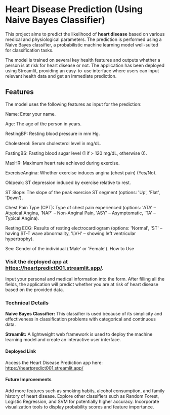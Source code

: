# Heart Disease Prediction (Using Naive Bayes Classifier)
This project aims to predict the likelihood of **heart disease** based on various medical and physiological parameters. The prediction is performed using a Naive Bayes classifier, a probabilistic machine learning model well-suited for classification tasks.

The model is trained on several key health features and outputs whether a person is at risk for heart disease or not. The application has been deployed using Streamlit, providing an easy-to-use interface where users can input relevant health data and get an immediate prediction.

## Features
The model uses the following features as input for the prediction:

Name: Enter your name.

Age: The age of the person in years.

RestingBP: Resting blood pressure in mm Hg.

Cholesterol: Serum cholesterol level in mg/dL.

FastingBS: Fasting blood sugar level (1 if > 120 mg/dL, otherwise 0).

MaxHR: Maximum heart rate achieved during exercise.

ExerciseAngina: Whether exercise induces angina (chest pain) (Yes/No).

Oldpeak: ST depression induced by exercise relative to rest.

ST Slope: The slope of the peak exercise ST segment (options: 'Up', 'Flat', 'Down').

Chest Pain Type (CPT): Type of chest pain experienced (options: 'ATA' – Atypical Angina, 'NAP' – Non-Anginal Pain, 'ASY' – Asymptomatic, 'TA' – Typical Angina).

Resting ECG: Results of resting electrocardiogram (options: 'Normal', 'ST' – having ST-T wave abnormality, 'LVH' – showing left ventricular hypertrophy).

Sex: Gender of the individual ('Male' or 'Female').
How to Use

### Visit the deployed app at https://heartpredict001.streamlit.app/.

Input your personal and medical information into the form.
After filling all the fields, the application will predict whether you are at risk of heart disease based on the provided data.

### Technical Details
**Naive Bayes Classifier:** This classifier is used because of its simplicity and effectiveness in classification problems with categorical and continuous data.

**Streamlit:** A lightweight web framework is used to deploy the machine learning model and create an interactive user interface.
#### Deployed Link
Access the Heart Disease Prediction app here:
https://heartpredict001.streamlit.app/

#### Future Improvements
Add more features such as smoking habits, alcohol consumption, and family history of heart disease.
Explore other classifiers such as Random Forest, Logistic Regression, and SVM for potentially higher accuracy.
Incorporate visualization tools to display probability scores and feature importance.

